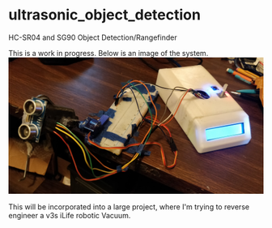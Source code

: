 # ultrasonic_object_detection
HC-SR04 and SG90 Object Detection/Rangefinder

This is a work in progress. Below is an image of the system.
![1DoF Ultrasonic Detection system](IMG_20200119_021203__01.jpg)

This will be incorporated into a large project, where I'm trying to reverse engineer a v3s iLife robotic Vacuum.
